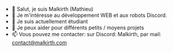 - 👋 Salut, je suis Malkirth (Mathieu)
- 👀 Je m'intéresse au développement WEB et aux robots Discord.
- 🌱 Je suis actuellement étudiant
- 💞️ Je peux aider pour différents petits / moyens projets
- 📫 Vous pouvez me contacter: sur Discord: Malkirth, par mail: contact@malkirth.com
